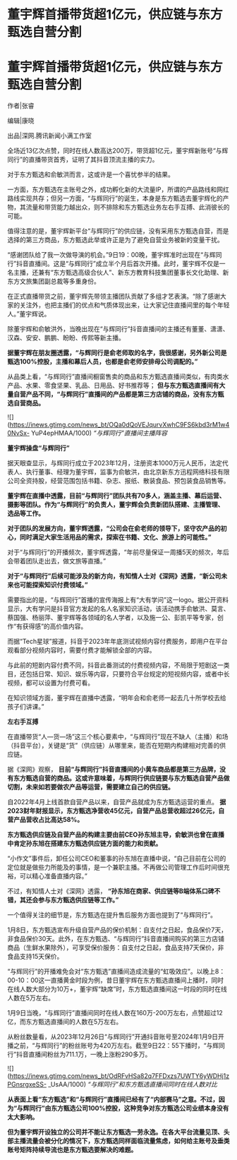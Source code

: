 # 董宇辉首播带货超1亿元，供应链与东方甄选自营分割

# 董宇辉首播带货超1亿元，供应链与东方甄选自营分割

作者|张睿

编辑|康晓

出品|深网.腾讯新闻小满工作室

全场近13亿次点赞，同时在线人数高达200万，带货超1亿元，董宇辉新账号“与辉同行”的直播带货首秀，证明了其抖音顶流主播的实力。

对于东方甄选和俞敏洪而言，这或许是一个喜忧参半的结果。

一方面，东方甄选在主账号之外，成功孵化新的大流量IP，所谓的产品路线和网红路线实现共存；但另一方面，“与辉同行”的诞生，本身是东方甄选去董宇辉化的产物，其流量和带货能力越出众，则不排除和东方甄选业务左右手互搏、此消彼长的可能。

值得注意的是，董宇辉新平台“与辉同行”的供应链，没有采用东方甄选自营，而是选择的第三方商品，东方甄选此举或许正是为了避免自营业务被新的变量干扰。

“感谢团队给了我一次做导演的机会。”9日19：00晚，董宇辉准时出现在“与辉同行”抖音直播间。这是“与辉同行”成立半个月后首次开播。此时，董宇辉不仅是一名主播，还兼有“东方甄选高级合伙人”、新东方教育科技集团董事长文化助理、新东方文旅集团副总裁等多重身份。

在正式直播带货之前，董宇辉先带领主播团队贡献了多组才艺表演。“除了感谢大家的关注外，也把主播们的优点和气质体现出来，让大家记住直播间里的每个年轻人。”董宇辉说。

除董宇辉和俞敏洪外，当晚出现在“与辉同行”抖音直播间的主播还有董董、潇潇、汉森、安安、鹏鹏、盼盼、传熙等新主播。

**据董宇辉在朋友圈透露，“与辉同行是俞老师取的名字，我很感谢，另外新公司是甄选100%控股，主播和幕后人员，也都是俞老师安排母公司调配的。”**

从品类上看，“与辉同行”直播间橱窗售卖的商品和东方甄选直播间类似，有肉类水产品、水果、零食坚果、乳品、日用品、好书推荐等；
**但与东方甄选直播间有大量自营产品不同，“与辉同行”直播间的产品都是第三方店铺的商品，没有东方甄选自营商品。**

![](https://inews.gtimg.com/news_bt/OQa0dQoVEJqurvXwhC9FS6kbd3rM1w40NvSx-
YuP4epHMAA/1000) _“与辉同行”直播间主播阵容_

**董宇辉操盘“与辉同行”**

据天眼查显示，与辉同行成立于2023年12月，注册资本1000万元人民币，法定代表人、执行董事、经理为董宇辉，监事为俞敏洪，由北京新东方迅程网络科技有限公司全资持股，经营范围包括书籍、杂志、报纸、散装食品、预包装食品销售等。

**董宇辉在直播中透露，目前“与辉同行”团队共有70多人，涵盖主播、幕后运营、摄影等团队。作为“与辉同行”的负责人，董宇辉会负责新团队搭建、主播管理、选品等工作。**

**对于团队的发展方向，董宇辉透露，“公司会在俞老师的领导下，坚守农产品的初心，同时满足大家生活用品的需求，探索在书籍、文化、旅游上的可能性。”**

对于“与辉同行”的开播频次，董宇辉透露，“年前尽量保证一周播5天的频次，年后会带着团队走出去，做文旅等直播。”

**对于“与辉同行”后续可能涉及的新方向，有知情人士对《深网》透露，“新公司未来也可能探索知识付费领域。”**

需要指出的是，“与辉同行”首播的宣传海报上有“大有学问”这一logo。据公开资料显示，大有学问是抖音官方发起的名人名家知识活动，该活动携手俞敏洪、莫言、蔡国强、杨丽萍、董宇辉等各领域的名人学者，以及施一公、彭凯平等专家，创作“有获得感”的高价值内容。

而据“Tech星球”报道，抖音于2023年年底测试视频内容付费服务，即用户在平台观看部分视频内容时，需要付费才能解锁全部的内容。

与此前的短剧内容付费不同，抖音此番测试的付费视频内容，不局限于短剧这一类目，还包括日常、知识、娱乐等内容，只要符合平台规定的短视频内容，或者中长视频，都可以设置为付费可看。

在知识领域方面，董宇辉在直播中透露，“明年会和俞老师一起去几十所学校去给孩子们讲课。”

**左右手互搏**

在直播带货“人—货—场”这三个核心要素中，“与辉同行”现在不缺人（主播）和场（抖音平台），关键是“货”（供应链）从哪里来，能否在短期内构建相对完善的供应链。

据《深网》观察，
**目前“与辉同行”抖音直播间的小黄车商品都是第三方品牌，没有东方甄选自营的商品。这或许意味着，与辉同行供应链要与东方甄选自营产品做切割，未来如若要做农产品等运营，需要建立自己的供应链。**

自2022年4月上线首款自营产品以来，自营产品就成为东方甄选运营的重点。
**据2023财年财报显示，东方甄选净营收45亿元，自营产品总营收超过26亿元，自营产品营收占比高达58%。**

**东方甄选供应链及自营产品的构建主要由前CEO孙东旭主导，俞敏洪也曾在直播中肯定孙东旭在搭建东方甄选供应链方面的能力和贡献。**

“小作文”事件后，卸任公司CEO和董事的孙东旭在直播中说，“自己目前在公司的定位就是做些力所能及的事情，是一个兼职主播。不再做公司管理工作后时间很充裕，可以精心准备直播内容。”

不过，有知情人士对《深网》透露， **“孙东旭在商家、供应链等B端体系口碑不错，其还会参与东方甄选供应链等工作。”**

一个值得关注的细节是，东方甄选在提升售后服务方面也提到了“与辉同行”。

1月8日，东方甄选宣布升级自营产品的保价机制：自支付之日起，食品保价7天，非食品保价30天。此外，在东方甄选、“与辉同行”抖音直播间购买的第三方店铺商品（生鲜水果除外），可享受保价服务：自支付之日起，食品支持7天保价，非食品支持15天保价。

“与辉同行”的开播难免会对“东方甄选”直播间造成流量的“虹吸效应”。以晚上8：00-10：00这一直播黄金时段为例，昔日董宇辉在东方甄选直播间上播时，同时在线人数大部分为10万+，董宇辉“缺席”时，东方甄选直播间这一时段的同时在线人数在5万左右。

1月9日当晚，“与辉同行”直播间同时在线人数在160万-200万左右，点赞超过12亿，而东方甄选直播间的人数在5万左右。

从粉丝数量看，从2023年12月26日“与辉同行”开通抖音账号至2024年1月9日开播之前，“与辉同行”的粉丝账号为420万左右。截至9日22：55下播时，“与辉同行”抖音直播间粉丝为711.1万，一晚上涨粉290多万。

![](https://inews.gtimg.com/news_bt/OdRFvHSa82q7FFDxzs7UWTY6yWDHj1zPGnsrgxeSS-
_UsAA/1000) _“与辉同行”和东方甄选直播间同时在线人数对比_

**从表面上看“东方甄选”和“与辉同行”直播间已经有了“内部赛马”之意。不过，因为“与辉同行”由东方甄选公司100%控股，这种竞争对东方甄选公司业绩本身没有太大影响。**

**但为董宇辉开设独立的公司并不能让东方甄选一劳永逸。在各大平台流量见顶、头部主播流量会被分化的情况下，东方甄选同样面临流量焦虑，如何给主账号及垂类账号矩阵持续导流也是东方甄选要解决的难题。**

